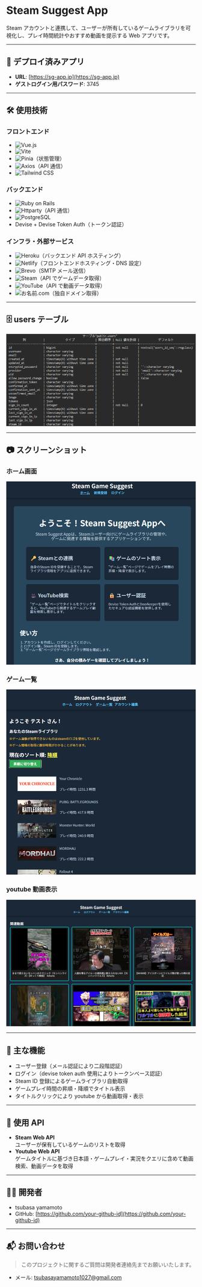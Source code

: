 # Steam Suggest App

Steam アカウントと連携して、ユーザーが所有しているゲームライブラリを可視化し、プレイ時間統計やおすすめ動画を提示する Web アプリです。

---

## 🚀 デプロイ済みアプリ

- **URL**: [https://sg-app.jp](https://sg-app.jp)
- **ゲストログイン用パスワード**: 3745

---

## 🛠 使用技術

### フロントエンド

- ![Vue.js](https://img.shields.io/badge/Vue.js-35495E?style=for-the-badge&logo=vue.js&logoColor=4FC08D)
- ![Vite](https://img.shields.io/badge/Vite-646CFF?style=for-the-badge&logo=vite&logoColor=white)
- ![Pinia](https://img.shields.io/badge/Pinia-FADA5E?style=for-the-badge&logo=pinia&logoColor=black)（状態管理）
- ![Axios](https://img.shields.io/badge/Axios-5A29E4?style=for-the-badge&logo=axios&logoColor=white)（API 通信）
- ![Tailwind CSS](https://img.shields.io/badge/Tailwind_CSS-06B6D4?style=for-the-badge&logo=tailwindcss&logoColor=white)

### バックエンド

- ![Ruby on Rails](https://img.shields.io/badge/Rails-CC0000?style=for-the-badge&logo=rubyonrails&logoColor=white)
- ![Httparty](https://img.shields.io/badge/Httparty-CC342D?style=for-the-badge&logo=ruby&logoColor=white)（API 通信）
- ![PostgreSQL](https://img.shields.io/badge/PostgreSQL-336791?style=for-the-badge&logo=postgresql&logoColor=white)
- Devise + Devise Token Auth（トークン認証）

### インフラ・外部サービス

- ![Heroku](https://img.shields.io/badge/Heroku-430098?style=for-the-badge&logo=heroku&logoColor=white)（バックエンド API ホスティング）
- ![Netlify](https://img.shields.io/badge/Netlify-00C7B7?style=for-the-badge&logo=netlify&logoColor=white)（フロントエンドホスティング・DNS 設定）
- ![Brevo](https://img.shields.io/badge/Brevo-00A884?style=for-the-badge&logo=maildotru&logoColor=white)（SMTP メール送信）
- ![Steam](https://img.shields.io/badge/Steam-000000?style=for-the-badge&logo=steam&logoColor=white)（API でゲームデータ取得）
- ![YouTube](https://img.shields.io/badge/YouTube-FF0000?style=for-the-badge&logo=youtube&logoColor=white)（API で動画データ取得）
- ![お名前.com](https://img.shields.io/badge/お名前.com-DD0031?style=for-the-badge&logo=internet-explorer&logoColor=white)（独自ドメイン取得）

---

## 🗄️ users テーブル

![usersテーブル](public/assets/README_schema.png)

---

## 📷 スクリーンショット

### ホーム画面

![ホーム画面](public/assets/README_home.png)

### ゲーム一覧

![ゲームライブラリ](public/assets/README_library.png)

### youtube 動画表示

![youtube動画表示](public/assets/README_videos.png)

---

## 📄 主な機能

- ユーザー登録（メール認証により二段階認証）
- ログイン（devise token auth 使用によりトークンベース認証）
- Steam ID 登録によるゲームライブラリ自動取得
- ゲームプレイ時間の昇順・降順でタイトル表示
- タイトルクリックにより youtube から動画取得・表示

---

## 🔗 使用 API

- **Steam Web API**  
  ユーザーが保有しているゲームのリストを取得
- **Youtube Web API**  
  ゲームタイトルに基づき日本語・ゲームプレイ・実況をクエリに含めて動画検索、動画データを取得

---

## 🧑‍💻 開発者

- tsubasa yamamoto
- GitHub: [https://github.com/your-github-id](https://github.com/your-github-id)

---

## 📬 お問い合わせ

> このプロジェクトに関するご質問は開発者連絡先までお願いいたします。

- メール: [tsubasayamamoto1027@gmail.com](tsubasayamamoto1027@gmail.com)
